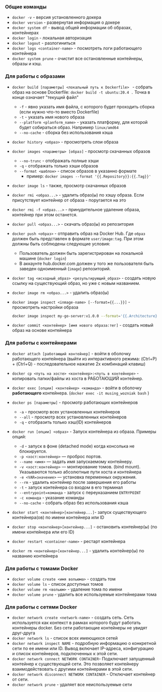 
### Общие команды
-  `docker -v` - версия установленного докера
- `docker version` - развернутая информация о докере
- `docker system df` - вывод общей информации об образах, контейнерах
- `docker login` - локальная авторизация
- `docker logout` - разлогиниться
- `docker logs <container-name>` - посмотреть логи работающего контейнера
- `docker system prune` - очистит все остановленные контейнеры, образы и кэш.
### Для работы с образами
- `docker build [параметры] <локальный путь к Dockerfile> ` - собрать образ на основе Dockerfile: `docker build -t ubuntu:20.4 .`
  Точка в конце означает "текущий файл"
	- `-f` - явно указать имя файла, с которого будет проходить сборка (если нужно что-то вместо Dockerfile)
	- `-t` - указать имя нового образа
	- `--platform <planform_name>` - указать платформу, для которой будет собираться образ. Например `linux/amd64` 
	- `--no-cache` - сборка без использования кэша
	
- `docker history <образ>` - просмотреть слои образа
- `docker images <параметры> [образ]` - просмотр скачанных образов 
	- `--no-trunc` - отображать полные хэши
	- `-q` - отображать только хэши образов
	- `--format <шаблон>` - список образов в указанно формате
		- пример: `docker images --format '{{.Repository}}:{{.Tag}}'`
- `docker image ls` - также, просмотр скачанных образов
- `docker rmi <образ...>` - удалить  образ(ы) по хэшу образа. Если присутствует контейнер от образа - поругается на это
- `docker rmi -f <образ...>` - принудительное удаление образа, контейнер при этом останется.
- `docker pull <образ...>` - скачать образ(ы) из репозитория 
- `docker push <образ>` - отправить образ на Docker Hub. Где `образ` должен быть представлен в формате `user/image:tag`. При этом должны быть соблюдены следующие условия:
	- Пользователь должен быть зарегистрирован на локальной машине (`docker login`)
	- В аккаунте hub.docker.com должен у того же пользователя быть заведен одноименный (`image`) репозиторий.
- `docker tag <исходный_образ> <результирующий_образ>` - создать новую ссылку на существующий  образ, но уже с новым названием. 
- `docker image rm <образ...>` - удалить образ(ы)
- `docker image inspect <inmage-name> [--format={{...}}]` - просмотреть настройки образа
	```bash 
	docker image inspect my-go-server:v1.0.0 --format='{{.Architecture}}/{{.Os}}'
	```

- `docker commit <контейнер> [имя нового образа:тег]` - создать новый образ на основе контейнера




### Для работы с контейнерами
- `docker attach [работающий контейнер]` - войти в оболочку работающего контейнера (выйти из интерактивного режима: (Ctrl+P) + (Ctrl+Q) - последовательное нажатие 2х комбинаций клавиш)
- `docker cp <путь на хосте> <контейнер>:<путь в контейнере>` - копировать папки/файлы из хоста в РАБОТАЮЩИЙ контейнер.
- `docker exec [опции] <контейнер> <команда>` - войти в оболочку **работающего** контейнера. (`docker exec -it musing_wozniak bash` ) 
- `docker ps [параметры]` - просмотр работающих контейнеров
	- `-a` - просмотр всех установленных контейнеров
	- `--all` - просмотр всех установленных контейнеров
	- `-q` - отобразить только хэш(ID) контейнеров
- `docker run [опции] <образ>` - Запуск контейнера из образа.
	Примеры опций:
	- `-d` - запуск в фоне (detached mode) когда консолька не блокируется.
	- `-p <хост:контейнер>` — проброс портов.
	- `--name <имя>` — задать имя запускаемому контейнеру.
	- `-v <хост:контейнер>` — монтирование томов. (bind mount). Указываются только абсолютные пути хоста и контейнера
	- `-e <VAR=значение>` — установка переменных окружения.
	- `--rm` - удалить контейнер после завершения его работы
	- `-t` - запуск контейнера со входом в его терминал 
	- `--entrypoint=команда` - запуск с переуказанием `ENTRYPOINT`
	- `-c команда` - указание команды
	- `--no-cache` - собрать образ без использования кэша
- `docker start <контейнер>[контейнер...]`- запуск существующего контейнера(ов) по имени контейнера или ID 
- `docker stop <контейнер>[контейнер...]` - остановить контейнер(ы) (по имени контейнера или его ID)
- `docker restart <container-name>` - рестарт контейнера

- `docker rm <контейнер>[контейнер...]` - удалить контейнер(ы)  по названию контейнера
### Для работы с томами Docker
- `docker volume create <имя вольюма>` - создать том
- `docker volume ls` - список доступных томов
- `docker volume rm <вольюм>` - удаление тома по имени 
- `docker volume prune` - удалить все   используемые контейнерами тома

### Для работы с сетями Docker
- `docker network create <network-name>` - создать сеть. Сеть используется как контекст в рамках которого будут работать контейнеры docker. Без сети работающие контейнеры не увидят друг-друга
- `docker network ls` - список всех имеющихся сетей
- `docker network inspect NAME` - подробную информацию о конкретной сети по ее имени или ID. Вывод включает IP-адреса, конфигурацию и список контейнеров, подключенных к этой сети.
- `docker network connect NETWORK CONTAINER`- Подключает запущенный контейнер к существующей сети. Это позволяет контейнеру взаимодействовать с другими контейнерами в этой сети.
- `docker network disconnect NETWORK CONTAINER` - Отключает контейнер от сети.
- `docker network prune` - удаляет все неиспользуемые сети








	









